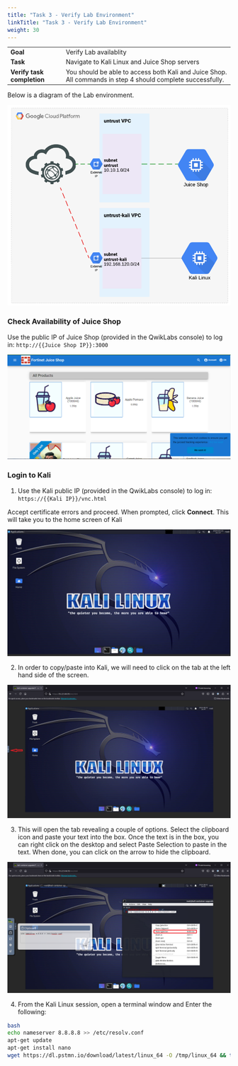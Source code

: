 ```yaml
---
title: "Task 3 - Verify Lab Environment"
linkTitle: "Task 3 - Verify Lab Environment"
weight: 30
---
```


|                            |    |  
|----------------------------| ----
| **Goal**                   | Verify Lab availablity
| **Task**                   | Navigate to Kali Linux and Juice Shop servers
| **Verify task completion** | You should be able to access both Kali and Juice Shop.  All commands in step 4 should complete successfully.


Below is a diagram of the Lab environment.

![lab1](diagram.png)

### Check Availability of Juice Shop

Use the public IP of Juice Shop (provided in the QwikLabs console) to log in: ```http://{{Juice Shop IP}}:3000```

![Juiceshop Home Page](juice-home.png)

### Login to Kali

1.  Use the Kali public IP (provided in the QwikLabs console) to log in: ```https://{{Kali IP}}/vnc.html```

Accept certificate errors and proceed.  When prompted, click **Connect**.  This will take you to the home screen of Kali

![Kali Home Page](kali-home.png)

2.  In order to copy/paste into Kali, we will need to click on the tab at the left hand side of the screen.

![cp-tab](cp-tab-kali.png)

3.  This will open the tab revealing a couple of options.  Select the clipboard icon and paste your text into the box.  Once the text is in the box, you can right click on the desktop and select Paste Selection to paste in the text.  When done, you can click on the arrow to hide the clipboard.

![paste-kali](paste-kali.png)

 4.  From the Kali Linux session, open a terminal window and Enter the following:

```sh
bash
echo nameserver 8.8.8.8 >> /etc/resolv.conf
apt-get update
apt-get install nano
wget https://dl.pstmn.io/download/latest/linux_64 -O /tmp/linux_64 && tar xvzf /tmp/linux_64 -C /tmp/ && sudo mv /tmp/Postman /opt/ && sudo ln -s /opt/Postman/app/Postman /usr/local/bin/Postman
```
